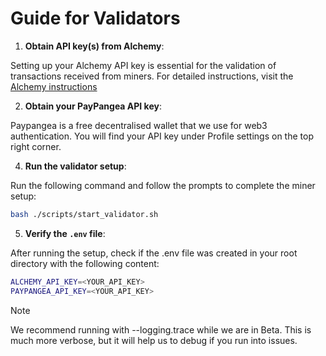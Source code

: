 # Guide for Validators

1. **Obtain API key(s) from Alchemy**:

Setting up your Alchemy API key is essential for the validation of transactions received from miners. For detailed instructions, visit the [Alchemy instructions](docs/alchemy-setup.md)

2. **Obtain your PayPangea API key**:

Paypangea is a free decentralised wallet that we use for web3 authentication. You will find your API key under Profile settings on the top right corner.

4. **Run the validator setup**:

Run the following command and follow the prompts to complete the miner setup:
```bash
bash ./scripts/start_validator.sh
```

5. **Verify the `.env` file**:

After running the setup, check if the .env file was created in your root directory with the following content:

```bash
ALCHEMY_API_KEY=<YOUR_API_KEY>
PAYPANGEA_API_KEY=<YOUR_API_KEY>
```

>[!NOTE]
> We recommend running with --logging.trace while we are in Beta. This is much more verbose, but it will help us to debug if you run into issues.